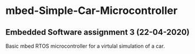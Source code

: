 # mbed-Simple-Car-Microcontroller
## Embedded Software assignment 3 (22-04-2020)
Basic mbed RTOS microcontroller for a virtulal simulation of a car. 
